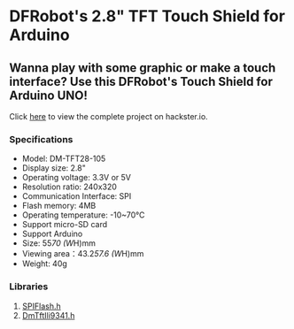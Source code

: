 # DFRobot's 2.8" TFT Touch Shield for Arduino

## Wanna play with some graphic or make a touch interface? Use this DFRobot's Touch Shield for Arduino UNO!

Click [here](https://www.hackster.io/techmirtz/dfrobot-s-2-8-tft-touch-shield-for-arduino-4c37e4#toc-the-specifications-1) to view the complete project on hackster.io.

### Specifications

- Model: DM-TFT28-105
- Display size: 2.8"
- Operating voltage: 3.3V or 5V
- Resolution ratio: 240x320
- Communication Interface: SPI
- Flash memory: 4MB
- Operating temperature: -10~70℃
- Support micro-SD card
- Support Arduino
- Size: 55*70 (W*H)mm
- Viewing area：43.2*57.6 (W*H)mm
- Weight: 40g


### Libraries

1. [SPIFlash.h](https://github.com/LowPowerLab/SPIFlash/archive/master.zip)
2. [DmTftIli9341.h](https://bitbucket.org/displaymodule/dmtftlibrary/get/master.zip)


